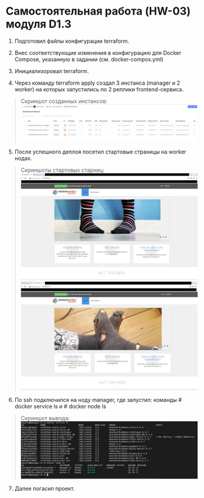 # Самостоятельная работа (HW-03) модуля D1.3 

1. Подготовил файлы конфигурации terraform.

2. Внес соответствующие изменения в конфигурацию для Docker Compose, указанную в задании (см. docker-compos.yml)

3. Инициализоровал terraform.

4. Через команду terraform apply создал 3 инстанса (manager и 2 worker) на которых запустились по 2 реплики frontend-сервиса.

> Скриншот созданных инстансов:
![](instances.jpg)

5. После успешного деплоя посетил стартовые страницы на worker нодах.

> Скриншоты стартовых старниц: 
![](index_0worker_node.jpg)
![](index_1worker_node.jpg)

6. По ssh подключился на ноду manager, где запустил: 
команды # docker service ls и # docker node ls

> Скриншот вывода:
![](output.jpg)

7. Далее погасил проект.